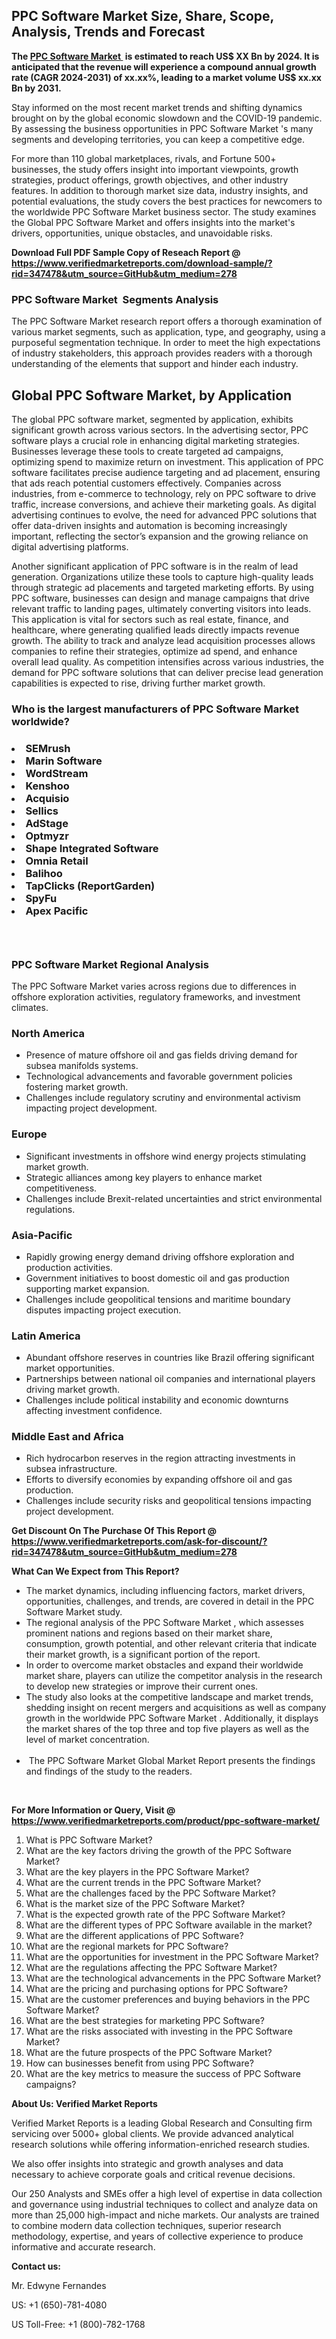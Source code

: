 <h2><strong>PPC Software Market Size, Share, Scope, Analysis, Trends and Forecast</strong></h2><p><strong>The&nbsp;<a href="https://www.verifiedmarketreports.com/download-sample/?rid=347478&utm_source=GitHub&utm_medium=278" target="_blank">PPC Software Market </a>&nbsp;is estimated to reach US$ XX Bn by 2024. It is anticipated that the revenue will experience a compound annual growth rate (CAGR 2024-2031) of xx.xx%, leading to a market volume US$ xx.xx Bn by 2031.</strong></p><p>Stay informed on the most recent market trends and shifting dynamics brought on by the global economic slowdown and the COVID-19 pandemic. By assessing the business opportunities in PPC Software Market 's many segments and developing territories, you can keep a competitive edge.</p><p>For more than 110 global marketplaces, rivals, and Fortune 500+ businesses, the study offers insight into important viewpoints, growth strategies, product offerings, growth objectives, and other industry features. In addition to thorough market size data, industry insights, and potential evaluations, the study covers the best practices for newcomers to the worldwide PPC Software Market business sector. The study examines the Global PPC Software Market and offers insights into the market's drivers, opportunities, unique obstacles, and unavoidable risks.</p><p id="" class=""><strong>Download Full PDF Sample Copy of Reseach Report @ <a href="https://www.verifiedmarketreports.com/download-sample/?rid=347478&utm_source=GitHub&utm_medium=278" target="_blank">https://www.verifiedmarketreports.com/download-sample/?rid=347478&utm_source=GitHub&utm_medium=278</a></strong></p><h3>PPC Software Market &nbsp;Segments Analysis</h3><p>The PPC Software Market research report offers a thorough examination of various market segments, such as application, type, and geography, using a purposeful segmentation technique. In order to meet the high expectations of industry stakeholders, this approach provides readers with a thorough understanding of the elements that support and hinder each industry.<br /> <h2>Global PPC Software Market, by Application</h2><p>The global PPC software market, segmented by application, exhibits significant growth across various sectors. In the advertising sector, PPC software plays a crucial role in enhancing digital marketing strategies. Businesses leverage these tools to create targeted ad campaigns, optimizing spend to maximize return on investment. This application of PPC software facilitates precise audience targeting and ad placement, ensuring that ads reach potential customers effectively. Companies across industries, from e-commerce to technology, rely on PPC software to drive traffic, increase conversions, and achieve their marketing goals. As digital advertising continues to evolve, the need for advanced PPC solutions that offer data-driven insights and automation is becoming increasingly important, reflecting the sector’s expansion and the growing reliance on digital advertising platforms.</p><p>Another significant application of PPC software is in the realm of lead generation. Organizations utilize these tools to capture high-quality leads through strategic ad placements and targeted marketing efforts. By using PPC software, businesses can design and manage campaigns that drive relevant traffic to landing pages, ultimately converting visitors into leads. This application is vital for sectors such as real estate, finance, and healthcare, where generating qualified leads directly impacts revenue growth. The ability to track and analyze lead acquisition processes allows companies to refine their strategies, optimize ad spend, and enhance overall lead quality. As competition intensifies across various industries, the demand for PPC software solutions that can deliver precise lead generation capabilities is expected to rise, driving further market growth.</p></p><h3 id="" class="">Who is the largest manufacturers of&nbsp;PPC Software Market worldwide?</h3><h3 class=""></Li><Li>SEMrush</Li><Li> Marin Software</Li><Li> WordStream</Li><Li> Kenshoo</Li><Li> Acquisio</Li><Li> Sellics</Li><Li> AdStage</Li><Li> Optmyzr</Li><Li> Shape Integrated Software</Li><Li> Omnia Retail</Li><Li> Balihoo</Li><Li> TapClicks (ReportGarden)</Li><Li> SpyFu</Li><Li> Apex Pacific</h3><h3 id="" class="">&nbsp;</h3><h3 id="" class="">PPC Software Market Regional Analysis</h3><p id="" class="">The PPC Software Market varies across regions due to differences in offshore exploration activities, regulatory frameworks, and investment climates.</p><h3 id="" class="">North America</h3><ul><li>Presence of mature offshore oil and gas fields driving demand for subsea manifolds systems.</li><li>Technological advancements and favorable government policies fostering market growth.</li><li>Challenges include regulatory scrutiny and environmental activism impacting project development.</li></ul><h3 id="" class="">Europe</h3><ul><li>Significant investments in offshore wind energy projects stimulating market growth.</li><li>Strategic alliances among key players to enhance market competitiveness.</li><li>Challenges include Brexit-related uncertainties and strict environmental regulations.</li></ul><h3 id="" class="">Asia-Pacific</h3><ul><li>Rapidly growing energy demand driving offshore exploration and production activities.</li><li>Government initiatives to boost domestic oil and gas production supporting market expansion.</li><li>Challenges include geopolitical tensions and maritime boundary disputes impacting project execution.</li></ul><h3 id="" class="">Latin America</h3><ul><li>Abundant offshore reserves in countries like Brazil offering significant market opportunities.</li><li>Partnerships between national oil companies and international players driving market growth.</li><li>Challenges include political instability and economic downturns affecting investment confidence.</li></ul><h3 id="" class="">Middle East and Africa</h3><ul><li>Rich hydrocarbon reserves in the region attracting investments in subsea infrastructure.</li><li>Efforts to diversify economies by expanding offshore oil and gas production.</li><li>Challenges include security risks and geopolitical tensions impacting project development.</li></ul><p id="" class=""><strong>Get Discount On The Purchase Of This Report @ <a href="https://www.verifiedmarketreports.com/ask-for-discount/?rid=347478&utm_source=GitHub&utm_medium=278" target="_blank">https://www.verifiedmarketreports.com/ask-for-discount/?rid=347478&utm_source=GitHub&utm_medium=278</a></strong></p><p><strong>What Can We Expect from This Report?</strong></p><ul><li>The market dynamics, including influencing factors, market drivers, opportunities, challenges, and trends, are covered in detail in the PPC Software Market study.<br /> </li><li>The regional analysis of the PPC Software Market , which assesses prominent nations and regions based on their market share, consumption, growth potential, and other relevant criteria that indicate their market growth, is a significant portion of the report.<br /> </li><li>In order to overcome market obstacles and expand their worldwide market share, players can utilize the competitor analysis in the research to develop new strategies or improve their current ones.<br /> </li><li>The study also looks at the competitive landscape and market trends, shedding insight on recent mergers and acquisitions as well as company growth in the worldwide PPC Software Market . Additionally, it displays the market shares of the top three and top five players as well as the level of market concentration.<br /><br /></li><li>&nbsp;The PPC Software Market Global Market Report presents the findings and findings of the study to the readers.</li></ul><p id="" class="">&nbsp;</p><p id="" class=""><strong>For More Information or Query, Visit @ <a href="https://www.verifiedmarketreports.com/product/ppc-software-market/" target="_blank">https://www.verifiedmarketreports.com/product/ppc-software-market/</a></strong></p><ol> <li>What is PPC Software Market?</li> <li>What are the key factors driving the growth of the PPC Software Market?</li> <li>What are the key players in the PPC Software Market?</li> <li>What are the current trends in the PPC Software Market?</li> <li>What are the challenges faced by the PPC Software Market?</li> <li>What is the market size of the PPC Software Market?</li> <li>What is the expected growth rate of the PPC Software Market?</li> <li>What are the different types of PPC Software available in the market?</li> <li>What are the different applications of PPC Software?</li> <li>What are the regional markets for PPC Software?</li> <li>What are the opportunities for investment in the PPC Software Market?</li> <li>What are the regulations affecting the PPC Software Market?</li> <li>What are the technological advancements in the PPC Software Market?</li> <li>What are the pricing and purchasing options for PPC Software?</li> <li>What are the customer preferences and buying behaviors in the PPC Software Market?</li> <li>What are the best strategies for marketing PPC Software?</li> <li>What are the risks associated with investing in the PPC Software Market?</li> <li>What are the future prospects of the PPC Software Market?</li> <li>How can businesses benefit from using PPC Software?</li> <li>What are the key metrics to measure the success of PPC Software campaigns?</li></ol><p id="" class=""><strong>About Us: Verified Market Reports</strong></p><p id="" class="">Verified Market Reports is a leading Global Research and Consulting firm servicing over 5000+ global clients. We provide advanced analytical research solutions while offering information-enriched research studies.</p><p id="" class="">We also offer insights into strategic and growth analyses and data necessary to achieve corporate goals and critical revenue decisions.</p><p id="" class="">Our 250 Analysts and SMEs offer a high level of expertise in data collection and governance using industrial techniques to collect and analyze data on more than 25,000 high-impact and niche markets. Our analysts are trained to combine modern data collection techniques, superior research methodology, expertise, and years of collective experience to produce informative and accurate research.</p><p id="" class=""><strong>Contact us:</strong></p><p id="" class="">Mr. Edwyne Fernandes</p><p id="" class="">US: +1 (650)-781-4080</p><p id="" class="">US Toll-Free: +1 (800)-782-1768</p>
